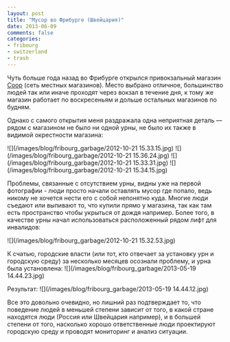 ```yaml
---
layout: post
title: "Мусор во Фрибурге (Швейцария)"
date: 2013-06-09
comments: false
categories:
- fribourg
- switzerland
- trash
---
```


Чуть больше года назад во Фрибурге открылся привокзальный магазин [Coop](http://coop.ch) (сеть местных магазинов).
Место выбрано отличное, большинство людей так или иначе проходят через вокзал в течение дня,
к тому же магазин работает по воскресеньям и дольше остальных магазинов по будням.

Однако с самого открытия меня раздражала одна неприятная деталь &mdash; рядом с магазином не было ни одной урны,
не было их также в видимой окрестности магазина:

![](/images/blog/fribourg_garbage/2012-10-21 15.33.15.jpg)
![](/images/blog/fribourg_garbage/2012-10-21 15.36.24.jpg)
![](/images/blog/fribourg_garbage/2012-10-21 15.33.31.jpg)
![](/images/blog/fribourg_garbage/2012-10-21 15.34.15.jpg)

Проблемы, связанные с отсутствием урны, видны уже на первой фотографии - люди просто начали оставлять мусор где попало,
ведь никому не хочется нести его с собой непонятно куда. Многие люди съедают или выпивают то, что купили прямо у магазина,
так как там есть пространство чтобы укрыться от дождя например.
Более того, в качестве урны начал использоваться расположенный рядом лифт для инвалидов:

![](/images/blog/fribourg_garbage/2012-10-21 15.32.53.jpg)

К счатью, городские власти (или тот, кто отвечает за установку урн и городскую среду) за несколько месяцев осознали
проблему, и урна была установлена:
![](/images/blog/fribourg_garbage/2013-05-19 14.44.23.jpg)

Результат:
![](/images/blog/fribourg_garbage/2013-05-19 14.44.12.jpg)

Все это довольно очевидно, но лишний раз подтверждает то,
что поведение людей в меньшей степени зависит от того,
в какой стране находятся люди (Россия или Швейцария например), и в большей степени от того, насколько хорошо
ответственные люди проектируют городскую среду и проводят мониторинг и анализ ситуации.
